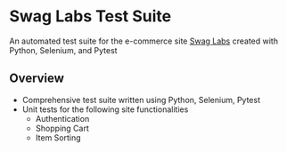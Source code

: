 # Swag Labs Test Suite 

An automated test suite for the e-commerce site [Swag Labs](https://www.saucedemo.com/) created with Python, Selenium, and Pytest

## Overview
- Comprehensive test suite written using Python, Selenium, Pytest
- Unit tests for the following site functionalities
  - Authentication 
  - Shopping Cart
  - Item Sorting

